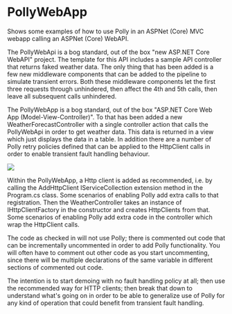 # PollyWebApp

Shows some examples of how to use Polly in an ASPNet (Core) MVC webapp calling an ASPNet (Core) WebAPI.

The PollyWebApi is a bog standard, out of the box "new ASP.NET Core WebAPI" project.  The template for this API includes a sample API controller that returns faked weather data.  The only thing that has been added is a few new middleware components that can be added to the pipeline to simulate transient errors.  Both these middleware components let the first three requests through unhindered, then affect the 4th and 5th calls, then leave all subsequent calls unhindered.

The PollyWebApp is a bog standard, out of the box "ASP.NET Core Web App (Model-View-Controller)".  To that has been added a new WeatherForecastController with a single controller action that calls the PollyWebApi in order to get weather data.  This data is returned in a view which just displays the data in a table.  In addition there are a number of Polly retry policies defined that can be applied to the HttpClient calls in order to enable transient fault handling behaviour.

[![](https://mermaid.ink/img/pako:eNqdkkFrwzAMhf-K8GljLSuMXsIIFNbBDhulHfSSixorrZljZbJCCKX_fQ5tt1HGDvXJxk96n569NyVbMpmJ9NlSKOnJ4VawLgKktWDv-zVtZk0zHuf53c_ZZbAcKqJCxQIdoe5IwKLisfSNlcBTpcDV7z4ZzANuPIGQSg8Ne1c6iqAMOww2XTxuBO5zUMEQHQUFEmGJUAnXMFu8HPtfAroLwGS0_htK3HZ3QeW-qZ7xg97PzvPB-NXZRNWhELgw-J8Bh7mnk8kJ7yqDleduSbHhEOlfH89hCzf5wzTepuCOBTFlYEamJqnR2fSE-4GhMGnmmgqTpa2lCluvhSnCIUnbJkVBc-uUxWQV-kgjg63yqg-lyVRaOotO3-CkOnwBdoi8-A)](https://mermaid.live/edit#pako:eNqdkkFrwzAMhf-K8GljLSuMXsIIFNbBDhulHfSSixorrZljZbJCCKX_fQ5tt1HGDvXJxk96n569NyVbMpmJ9NlSKOnJ4VawLgKktWDv-zVtZk0zHuf53c_ZZbAcKqJCxQIdoe5IwKLisfSNlcBTpcDV7z4ZzANuPIGQSg8Ne1c6iqAMOww2XTxuBO5zUMEQHQUFEmGJUAnXMFu8HPtfAroLwGS0_htK3HZ3QeW-qZ7xg97PzvPB-NXZRNWhELgw-J8Bh7mnk8kJ7yqDleduSbHhEOlfH89hCzf5wzTepuCOBTFlYEamJqnR2fSE-4GhMGnmmgqTpa2lCluvhSnCIUnbJkVBc-uUxWQV-kgjg63yqg-lyVRaOotO3-CkOnwBdoi8-A)

Within the PollyWebApp, a Http client is added as recommended, i.e. by calling the AddHttpClient IServiceCollection extension method in the Program.cs class.  Some scenarios of enabling Polly add extra calls to that registration.  Then the WeatherController takes an instance of IHttpClientFactory in the constructor and creates HttpClients from that.  Some scenarios of enabling Polly add extra code in the controller which wrap the HttpClient calls.

The code as checked in will not use Polly; there is commented out code that can be incrementally uncommented in order to add Polly functionality.  You will often have to comment out other code as you start uncommenting, since there will be multiple declarations of the same variable in different sections of commented out code.

The intention is to start demoing with no fault handling policy at all; then use the recommended way for HTTP clients; then break that down to understand what's going on in order to be able to generalize use of Polly for any kind of operation that could benefit from transient fault handling.
